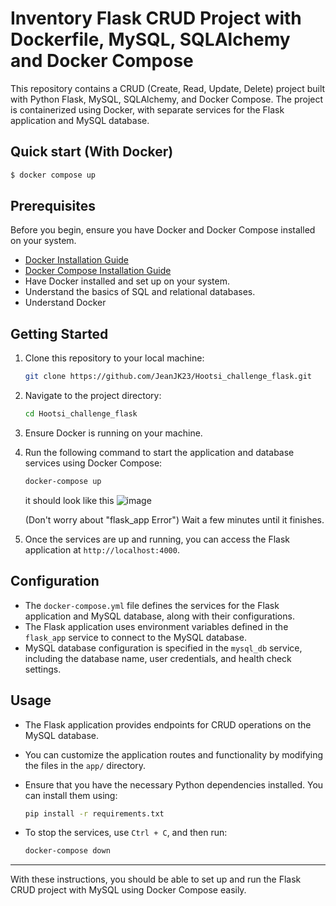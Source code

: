 # Inventory Flask CRUD Project with Dockerfile, MySQL, SQLAlchemy and Docker Compose

This repository contains a CRUD (Create, Read, Update, Delete) project built with Python Flask, MySQL, SQLAlchemy, and Docker Compose. The project is containerized using Docker, with separate services for the Flask application and MySQL database.

## Quick start (With Docker)
```bash
$ docker compose up
```

## Prerequisites

Before you begin, ensure you have Docker and Docker Compose installed on your system.

- [Docker Installation Guide](https://docs.docker.com/get-docker/)
- [Docker Compose Installation Guide](https://docs.docker.com/compose/install/)
- Have Docker installed and set up on your system.
- Understand the basics of SQL and relational databases.
- Understand Docker

## Getting Started

1. Clone this repository to your local machine:

    ```bash
    git clone https://github.com/JeanJK23/Hootsi_challenge_flask.git
    ```

2. Navigate to the project directory:

    ```bash
    cd Hootsi_challenge_flask
    ```

3. Ensure Docker is running on your machine.

4. Run the following command to start the application and database services using Docker Compose:

    ```bash
    docker-compose up
    ```
    it should look like this
   ![image](https://github.com/JeanJK23/Hootsi_challenge_flask/assets/169025771/767fd99d-6f66-423d-9300-576043b4f1e7)

   (Don't worry about "flask_app Error")
   Wait a few minutes until it finishes.


6. Once the services are up and running, you can access the Flask application at `http://localhost:4000`.

## Configuration

- The `docker-compose.yml` file defines the services for the Flask application and MySQL database, along with their configurations.
- The Flask application uses environment variables defined in the `flask_app` service to connect to the MySQL database.
- MySQL database configuration is specified in the `mysql_db` service, including the database name, user credentials, and health check settings.

## Usage

- The Flask application provides endpoints for CRUD operations on the MySQL database.
- You can customize the application routes and functionality by modifying the files in the `app/` directory.
- Ensure that you have the necessary Python dependencies installed. You can install them using:

    ```bash
    pip install -r requirements.txt
    ```

- To stop the services, use `Ctrl + C`, and then run:

    ```bash
    docker-compose down
    ```

---

With these instructions, you should be able to set up and run the Flask CRUD project with MySQL using Docker Compose easily.
